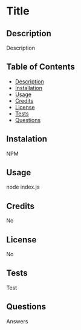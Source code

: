 
  # Title

  ## Description
  Description

  ## Table of Contents
  * [Description](#description)
  * [Installation](#installation)
  * [Usage](#usage)
  * [Credits](#credits)
  * [License](#license)
  * [Tests](#tests)
  * [Questions](#questions)

  ## Instalation
  NPM 

  ## Usage
  node index.js

  ## Credits
  No

  ## License
  No

  ## Tests
  Test

  ## Questions
  Answers
